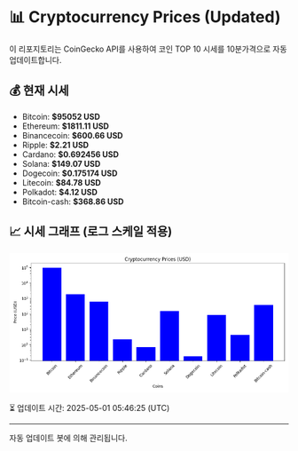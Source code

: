 
# 📊 Cryptocurrency Prices (Updated)

이 리포지토리는 CoinGecko API를 사용하여 코인 TOP 10 시세를 10분가격으로 자동 업데이트합니다.

## 💰 현재 시세
- Bitcoin: **$95052 USD**
- Ethereum: **$1811.11 USD**
- Binancecoin: **$600.66 USD**
- Ripple: **$2.21 USD**
- Cardano: **$0.692456 USD**
- Solana: **$149.07 USD**
- Dogecoin: **$0.175174 USD**
- Litecoin: **$84.78 USD**
- Polkadot: **$4.12 USD**
- Bitcoin-cash: **$368.86 USD**

## 📈 시세 그래프 (로그 스케일 적용)
![Crypto Prices](crypto_prices.png)

⏳ 업데이트 시간: 2025-05-01 05:46:25 (UTC)

---
자동 업데이트 봇에 의해 관리됩니다.
